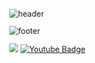 ![header](https://capsule-render.vercel.app/api?type=waving&color=gradient&height=200&section=header&text=Jin%20ro&fontSize=55)
<br/>

![footer](https://capsule-render.vercel.app/api?type=waving&color=gradient&reversal=false&section=footer)



 <img src ="https://img.shields.io/badge/-Java-blue">   [![Youtube Badge](https://img.shields.io/badge/Youtube-ff0000?style=flat-square&logo=youtube&link=https://www.youtube.com/c/kyleschool)](https://github.com/jxxnkyeong12)
 

